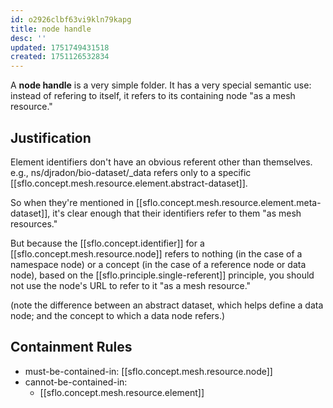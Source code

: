 ```yaml
---
id: o2926clbf63vi9kln79kapg
title: node handle
desc: ''
updated: 1751749431518
created: 1751126532834
---
```


A **node handle** is a very simple folder. It has a very special semantic use: instead of refering to itself, it refers to its containing node "as a mesh resource."



## Justification

Element identifiers don't have an obvious referent other than themselves. e.g., ns/djradon/bio-dataset/_data refers only to a specific [[sflo.concept.mesh.resource.element.abstract-dataset]]. 

So when they're mentioned in [[sflo.concept.mesh.resource.element.meta-dataset]], it's clear enough that their identifiers refer to them "as mesh resources."

But because the [[sflo.concept.identifier]] for a [[sflo.concept.mesh.resource.node]] refers to nothing (in the case of a namespace node) or a concept (in the case of a reference node or data node), based on the [[sflo.principle.single-referent]] principle, you should not use the node's URL to refer to it "as a mesh resource."

(note the difference between an abstract dataset, which helps define a data node; and the concept to which a data node refers.)


## Containment Rules

- must-be-contained-in: [[sflo.concept.mesh.resource.node]]
- cannot-be-contained-in: 
  - [[sflo.concept.mesh.resource.element]]
